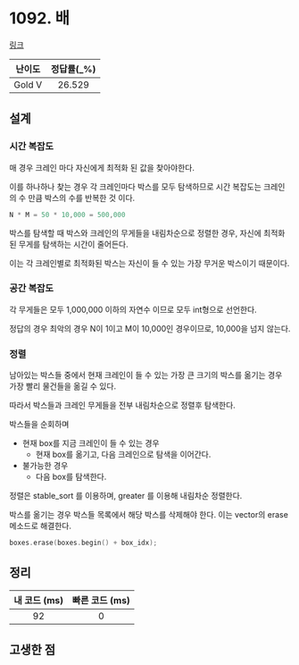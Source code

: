 # 1092. 배

[링크](https://www.acmicpc.net/problem/1092)

| 난이도 | 정답률(\_%) |
| :----: | :---------: |
| Gold V |   26.529    |

## 설계

### 시간 복잡도

매 경우 크레인 마다 자신에게 최적화 된 값을 찾아야한다.

이를 하나하나 찾는 경우 각 크레인마다 박스를 모두 탐색하므로 시간 복잡도는 크레인의 수 만큼 박스의 수를 반복한 것 이다.

```cpp
N * M = 50 * 10,000 = 500,000
```

박스를 탐색할 때 박스와 크레인의 무게들을 내림차순으로 정렬한 경우, 자신에 최적화 된 무게를 탐색하는 시간이 줄어든다.

이는 각 크레인별로 최적화된 박스는 자신이 들 수 있는 가장 무거운 박스이기 때문이다.

### 공간 복잡도

각 무게들은 모두 1,000,000 이하의 자연수 이므로 모두 int형으로 선언한다.

정답의 경우 최악의 경우 N이 1이고 M이 10,000인 경우이므로, 10,000을 넘지 않는다.

### 정렬

남아있는 박스들 중에서 현재 크레인이 들 수 있는 가장 큰 크기의 박스를 옮기는 경우 가장 빨리 물건들을 옮길 수 있다.

따라서 박스들과 크레인 무게들을 전부 내림차순으로 정렬후 탐색한다.

박스들을 순회하며

- 현재 box를 지금 크레인이 들 수 있는 경우
  - 현재 box를 옮기고, 다음 크레인으로 탐색을 이어간다.
- 불가능한 경우
  - 다음 box를 탐색한다.

정렬은 stable_sort 를 이용하며, greater 를 이용해 내림차순 정렬한다.

박스를 옮기는 경우 박스들 목록에서 해당 박스를 삭제해야 한다. 이는 vector의 erase 메소드로 해결한다.

```cpp
boxes.erase(boxes.begin() + box_idx);
```

## 정리

| 내 코드 (ms) | 빠른 코드 (ms) |
| :----------: | :------------: |
|      92      |       0        |

## 고생한 점
